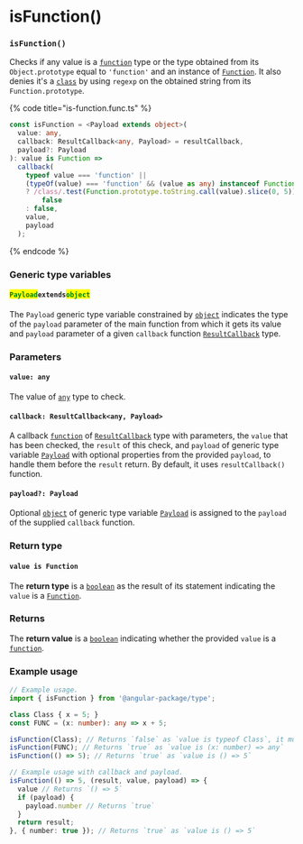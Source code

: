 # isFunction()

### `isFunction()`

Checks if any value is a [`function`](https://developer.mozilla.org/en-US/docs/Web/JavaScript/Guide/Functions) type or the type obtained from its `Object.prototype` equal to `'function'` and an instance of [`Function`](https://developer.mozilla.org/en-US/docs/Web/JavaScript/Guide/Functions). It also denies it's a [`class`](https://developer.mozilla.org/en-US/docs/Web/HTML/Global\_attributes/class) by using `regexp` on the obtained string from its `Function.prototype`.

{% code title="is-function.func.ts" %}
```typescript
const isFunction = <Payload extends object>(
  value: any,
  callback: ResultCallback<any, Payload> = resultCallback,
  payload?: Payload
): value is Function =>
  callback(
    typeof value === 'function' ||
    (typeOf(value) === 'function' && (value as any) instanceof Function)
    ? /class/.test(Function.prototype.toString.call(value).slice(0, 5)) ===
        false
    : false,
    value,
    payload
  );
```
{% endcode %}

### Generic type variables

#### <mark style="color:green;">**`Payload`**</mark>**`extends`**<mark style="color:green;">**`object`**</mark>

The `Payload` generic type variable constrained by [`object`](https://www.typescriptlang.org/docs/handbook/basic-types.html#object) indicates the type of the `payload` parameter of the main function from which it gets its value and `payload` parameter of a given `callback` function [`ResultCallback`](../type/resultcallback.md) type.

### Parameters

#### `value: any`

The value of [`any`](https://www.typescriptlang.org/docs/handbook/2/everyday-types.html#any) type to check.

#### `callback: ResultCallback<any, Payload>`

A callback [`function`](https://developer.mozilla.org/en-US/docs/Web/JavaScript/Guide/Functions) of [`ResultCallback`](../type/resultcallback.md) type with parameters, the `value` that has been checked, the `result` of this check, and `payload` of generic type variable [`Payload`](isfunction.md#payloadextendsobject) with optional properties from the provided `payload`, to handle them before the `result` return. By default, it uses `resultCallback()` function.

#### `payload?: Payload`

Optional [`object`](https://developer.mozilla.org/en-US/docs/Web/JavaScript/Reference/Global\_Objects/Object) of generic type variable [`Payload`](isfunction.md#payloadextendsobject) is assigned to the `payload` of the supplied `callback` function.

### Return type

#### `value is Function`

The **return type** is a [`boolean`](https://www.typescriptlang.org/docs/handbook/basic-types.html#boolean) as the result of its statement indicating the `value` is a [`Function`](https://developer.mozilla.org/en-US/docs/Web/JavaScript/Guide/Functions).

### Returns

The **return value** is a [`boolean`](https://developer.mozilla.org/en-US/docs/Web/JavaScript/Reference/Global\_Objects/Boolean) indicating whether the provided `value` is a [`function`](https://developer.mozilla.org/en-US/docs/Web/JavaScript/Guide/Functions).

### Example usage

```typescript
// Example usage.
import { isFunction } from '@angular-package/type';

class Class { x = 5; }
const FUNC = (x: number): any => x + 5;

isFunction(Class); // Returns `false` as `value is typeof Class`, it must not be a `class`.
isFunction(FUNC); // Returns `true` as `value is (x: number) => any`
isFunction(() => 5); // Returns `true` as `value is () => 5`

// Example usage with callback and payload.
isFunction(() => 5, (result, value, payload) => {
  value // Returns `() => 5`
  if (payload) {
    payload.number // Returns `true`
  }
  return result;
}, { number: true }); // Returns `true` as `value is () => 5`
```
